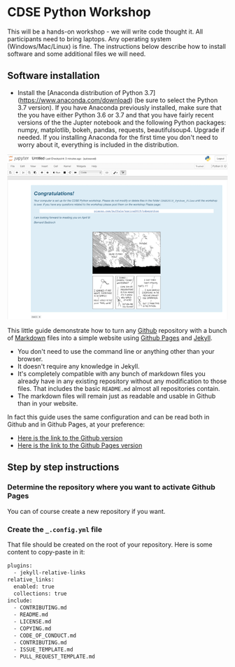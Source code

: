 # CDSE Python Workshop

This will be a hands-on workshop - we will write code thought it.
All participants need to bring laptops. Any operating system (Windows/Mac/Linux) is fine.
The instructions below describe how to install software and some additional
files we will need.


## Software installation

 * Install the [Anaconda distribution of Python 3.7] (https://www.anaconda.com/download)
   (be sure to select the Python 3.7 version). If you have Anaconda previously installed,
   make sure that the you have either Python 3.6 or 3.7 and that you have fairly recent
   versions of the the Jupter notebook and the following Python packages: numpy, matplotlib,
   bokeh, pandas, requests, beautifulsoup4. Upgrade if needed. If you  installing Anaconda
   for the first time you don't need to worry about it, everything is included in the distribution.  



![Success](images/success.png)

This little guide demonstrate how to turn any [Github](http://github.com) repository with a bunch of [Markdown](https://en.wikipedia.org/wiki/Markdown) files into a simple website using [Github Pages](https://pages.github.com/) and [Jekyll](https://jekyllrb.com/).

* You don't need to use the command line or anything other than your browser.
* It doesn't require any knowledge in Jekyll.
* It's completely compatible with any bunch of markdown files you already have in any existing repository without any modification to those files. That includes the basic `README.md` almost all repositories contain.
* The markdown files will remain just as readable and usable in Github than in your website.

In fact this guide uses the same configuration and can be read both in Github and in Github Pages, at your preference:

* [Here is the link to the Github version](https://github.com/nicolas-van/easy-markdown-to-github-pages)
* [Here is the link to the Github Pages version](https://nicolas-van.github.io/easy-markdown-to-github-pages/)

## Step by step instructions

### Determine the repository where you want to activate Github Pages

You can of course create a new repository if you want.

### Create the `_.config.yml` file

That file should be created on the root of your repository. Here is some content to copy-paste in it:

```
plugins:
  - jekyll-relative-links
relative_links:
  enabled: true
  collections: true
include:
  - CONTRIBUTING.md
  - README.md
  - LICENSE.md
  - COPYING.md
  - CODE_OF_CONDUCT.md
  - CONTRIBUTING.md
  - ISSUE_TEMPLATE.md
  - PULL_REQUEST_TEMPLATE.md
```
